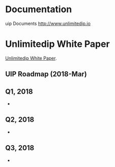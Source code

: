 # Documentation
uip Documents http://www.unlimitedip.io


# Unlimitedip  White Paper
[Unlimitedip  White Paper](https://github.com/linkentertainments/Documentation/blob/master/UIP_Whitepaper_v5.1.pdf).


## UIP Roadmap (2018-Mar)
## Q1, 2018
- 


## Q2, 2018
- 


## Q3, 2018
- 

